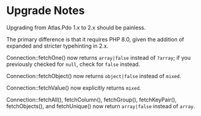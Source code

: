 # Upgrade Notes

Upgrading from Atlas.Pdo 1.x to 2.x should be painless.

The primary difference is that it requires PHP 8.0, given the addition of
expanded and stricter typehinting in 2.x.

Connection::fetchOne() now returns `array|false` instead of `?array`; if you
previously checked for `null`, check for `false` instead.

Connection::fetchObject() now returns `object|false` instead of `mixed`.

Connection::fetchValue() now explicitly returns `mixed`.

Connection::fetchAll(), fetchColumn(), fetchGroup(), fetchKeyPair(),
fetchObjects(), and fetchUnique() now return `array|false` instead of
`array`.
